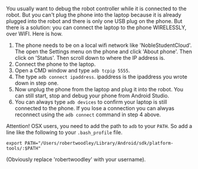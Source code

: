 You usually want to debug the robot controller while it is connected to the robot. But you can't plug the phone into the laptop because it is already plugged into the robot and there is only one USB plug on the phone. But there is a solution: you can connect the laptop to the phone WIRELESSLY, over WIFI. Here is how.
 1. The phone needs to be on a local wifi network like 'NobleStudentCloud'. The open the Settings menu on the phone and click 'About phone'. Then click on 'Status'. Then scroll down to where the IP address is.
 2. Connect the phone to the laptop.
 3. Open a CMD window and type `adb tcpip 5555`.
 4. The type `adb connect ipaddress`. ipaddress is the ipaddress you wrote down in step one.
 5. Now unplug the phone from the laptop and plug it into the robot. You can still start, stop and debug your phone from Android Studio.
 6. You can always type `adb devices` to confirm your laptop is still connected to the phone. If you lose a connection you can alwyas reconnect using the `adb connect` command in step 4 above.

Attention! OSX users, you need to add the path to `adb` to your `PATH`. So add a line like the following to your `.bash_profile` file.   

`export PATH="/Users/robertwoodley/Library/Android/sdk/platform-tools/:$PATH"`   

(Obviously replace 'robertwoodley' with your username).

